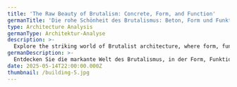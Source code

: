 ```yaml
---
title: 'The Raw Beauty of Brutalism: Concrete, Form, and Function'
germanTitle: 'Die rohe Schönheit des Brutalismus: Beton, Form und Funktion'
type: Architecture Analysis
germanType: Architektur-Analyse
description: >-
  Explore the striking world of Brutalist architecture, where form, function, and raw materials collide to create bold, impactful structures. Delve into the origins of Brutalism, its philosophical roots, and the controversial yet fascinating use of exposed concrete. From its rise in the mid-20th century to its resurgence in recent years, Brutalism’s unapologetic embrace of geometric shapes and unrefined aesthetics continues to challenge conventional ideas of beauty in architecture. This in-depth analysis uncovers why Brutalism, despite its critics, is seeing a renewed appreciation in modern design.
germanDescription: >-
  Entdecken Sie die markante Welt des Brutalismus, in der Form, Funktion und rohe Materialien zu kühnen, prägnanten Strukturen verschmelzen. Tauchen Sie ein in die Ursprünge des Brutalismus, seine philosophischen Wurzeln und den kontroversen, aber faszinierenden Einsatz von Sichtbeton. Vom Aufstieg in der Mitte des 20. Jahrhunderts bis hin zu seiner Wiederbelebung in den letzten Jahren fordert der kompromisslose Einsatz geometrischer Formen und ungefilterter Ästhetik weiterhin traditionelle Vorstellungen von Schönheit in der Architektur heraus. Diese eingehende Analyse zeigt auf, warum der Brutalismus trotz seiner Kritiker eine erneute Wertschätzung im modernen Design erfährt.
date: 2025-05-14T22:00:00.000Z
thumbnail: /building-5.jpg
---
```

